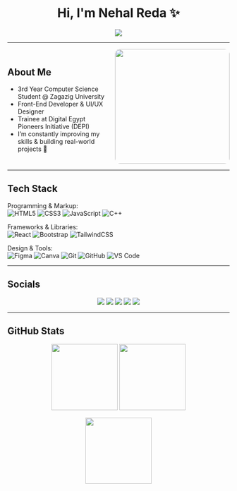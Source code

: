 <h1 align="center"> Hi, I'm Nehal Reda ✨</h1>

<p align="center">
  <img src="https://readme-typing-svg.herokuapp.com?font=Fira+Code&size=22&pause=1000&color=F75C7E&center=true&vCenter=true&width=500&lines=Front-End+Developer;UI%2FUX+Designer;3rd+Year+CS+Student;Always+learning+new+things!">
</p>

---

<div style="display: flex; justify-content: space-between; align-items: center; gap: 20px;">
  
  <div>
  
  ## About Me

  - 3rd Year Computer Science Student @ Zagazig University  
  - Front-End Developer & UI/UX Designer  
  - Trainee at Digital Egypt Pioneers Initiative (DEPI)  
  - I’m constantly improving my skills & building real-world projects 🚀

  </div>

  <img src="https://media.tenor.com/xXTJZmW_yRoAAAAM/thrive-awake.gif" width="260" style="border-radius:12px;"/>

</div>

---

## Tech Stack

Programming & Markup:  
![HTML5](https://img.shields.io/badge/html5-%23E34F26.svg?style=for-the-badge&logo=html5&logoColor=white) 
![CSS3](https://img.shields.io/badge/css3-%231572B6.svg?style=for-the-badge&logo=css3&logoColor=white) 
![JavaScript](https://img.shields.io/badge/javascript-%23323330.svg?style=for-the-badge&logo=javascript&logoColor=%23F7DF1E) 
![C++](https://img.shields.io/badge/c++-%2300599C.svg?style=for-the-badge&logo=c%2B%2B&logoColor=white)  

Frameworks & Libraries:  
![React](https://img.shields.io/badge/react-%2320232a.svg?style=for-the-badge&logo=react&logoColor=%2361DAFB) 
![Bootstrap](https://img.shields.io/badge/bootstrap-%23563D7C.svg?style=for-the-badge&logo=bootstrap&logoColor=white) 
![TailwindCSS](https://img.shields.io/badge/tailwindcss-%2338B2AC.svg?style=for-the-badge&logo=tailwind-css&logoColor=white)  

Design & Tools:  
![Figma](https://img.shields.io/badge/figma-%23F24E1E.svg?style=for-the-badge&logo=figma&logoColor=white) 
![Canva](https://img.shields.io/badge/Canva-%2300C4CC.svg?style=for-the-badge&logo=Canva&logoColor=white) 
![Git](https://img.shields.io/badge/git-%23F05033.svg?style=for-the-badge&logo=git&logoColor=white) 
![GitHub](https://img.shields.io/badge/github-%23121011.svg?style=for-the-badge&logo=github&logoColor=white) 
![VS Code](https://img.shields.io/badge/Visual%20Studio%20Code-0078d7.svg?style=for-the-badge&logo=visual-studio-code&logoColor=white)  

---

## Socials  
<p align="center">
  <a href="mailto:nehalreda14@gmail.com"><img src="https://img.shields.io/badge/Gmail-d14836?logo=gmail&logoColor=white&style=for-the-badge" /></a>
  <a href="https://www.linkedin.com/in/nehal-reda-a4137a31b/"><img src="https://img.shields.io/badge/LinkedIn-0A66C2?logo=linkedin&logoColor=white&style=for-the-badge" /></a>
  <a href="https://www.behance.net/nehalreda25"><img src="https://img.shields.io/badge/Behance-0057FF?logo=behance&logoColor=white&style=for-the-badge" /></a>
  <a href="https://github.com/nehalreda"><img src="https://img.shields.io/badge/GitHub-181717?logo=github&logoColor=white&style=for-the-badge" /></a>
  <a href="https://discord.com/users/neh2l_reda"><img src="https://img.shields.io/badge/Discord-5865F2?logo=discord&logoColor=white&style=for-the-badge" /></a>
</p>

---

##  GitHub Stats  

<p align="center">
  <img src="https://github-readme-stats-sigma-five.vercel.app/api?username=Neh2l&theme=radical&hide_border=false&include_all_commits=true&count_private=true" height="150"/>
  <img src="https://github-readme-streak-stats.herokuapp.com/?user=Neh2l&theme=radical&hide_border=false" height="150"/>
</p>  

<p align="center">
  <img src="https://github-readme-stats-sigma-five.vercel.app/api/top-langs/?username=Neh2l&theme=radical&hide_border=false&layout=compact" height="150"/>
</p>
